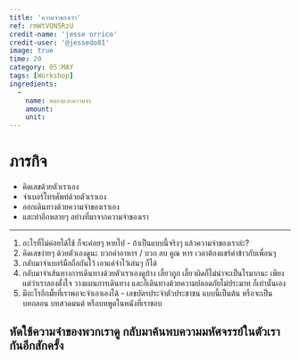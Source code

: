 ```yaml
---
title: 'ความจำของเรา'
ref: rmWtVQN5RzU
credit-name: 'jesse orrico'
credit-user: '@jessedo81'
image: true
time: 20
category: 05:MAY
tags: [Workshop]
ingredients:
  -
    name: สมองและความจำ
    amount:
    unit:
---
```


# ภารกิจ
 - คิดเลขด้วยตัวเราเอง
 - จำเบอร์โทรศัพท์ด้วยตัวเราเอง
 - ออกเดินทางด้วยความจำของเราเอง
 - และทำอีกหลายๆ อย่างที่มาจากความจำของเรา

---
1. อะไรที่ไม่ค่อยได้ใช้ ก็จะค่อยๆ หายไป - ถ้าเป็นแบบนี้จริงๆ แล้วความจำของเราล่ะ?
2. คิดเลขง่ายๆ ด้วยตัวเองดูนะ บวกค่าอาหาร / บวก ลบ คูณ หาร เวลาต้องแชร์ค่าข้าวกับเพื่อนๆ
3. กลับมาจำเบอร์มือถือกันไว้ เอาแค่จำไว้เล่นๆ ก็ได้
4. กลับมาจำเส้นทางการเดินทางด้วยตัวเราเองดูบ้าง เลี้ยวถูก เลี้ยวผิดก็ไม่น่าจะเป็นไรมากนะ เพียงแต่ว่าเราลองตั้งใจ วางแผนการเดินทาง และก็เดินทางด้วยความปลอดภัยไม่ประมาท ก็เท่านั้นเอง
5. มีอะไรอีกมั๊ยที่เราพอจะจำเอาเองได้ - เลขบัตรประจำตัวประชาชน แบบนี้เป็นต้น หรือจะเป็นบทกลอน บทสวดมนต์ หรือบทพูดในหนังที่เราชอบ

หัดใช้ความจำของพวกเราดู กลับมาค้นพบความมหัศจรรย์ในตัวเรากันอีกสักครั้ง
---
